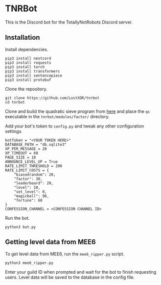 
# TNRBot
This is the Discord bot for the TotallyNotRobots Discord server.
## Installation
Install dependencies.
```
pip3 install nextcord
pip3 install requests
pip3 install torch
pip3 install transformers
pip3 install sentencepiece
pip3 install protobuf
```
Clone the repository.
```
git clone https://github.com/LostXOR/tnrbot
cd tnrbot
```
Clone and build the quadratic sieve program from [here](https://github.com/michel-leonard/C-Quadratic-Sieve) and place the `qs` executable in the `tnrbot/modules/factor/` directory.

Add your bot's token to `config.py` and tweak any other configuration settings.
```
botToken = "<YOUR TOKEN HERE>"
DATABASE_PATH = "db.sqlite3"
XP_PER_MESSAGE = 20
XP_TIMEOUT = 60
PAGE_SIZE = 10
ANNOUNCE_LEVEL_UP = True
RATE_LIMIT_THRESHOLD = 200
RATE_LIMIT_COSTS = {
    "biasedrandom": 20,
    "factor": 30,
    "leaderboard": 20,
    "level": 10,
    "set_level": 0,
    "magicball": 90,
    "fortune": 60
}
CONFESSION_CHANNEL = <CONFESSION CHANNEL ID>
```
Run the bot.
```
python3 bot.py
```
## Getting level data from MEE6
To get level data from MEE6, run the `mee6_ripper.py` script.
```
python3 mee6_ripper.py
```
Enter your guild ID when prompted and wait for the bot to finish requesting users. Level data will be saved to the database in the config file.
